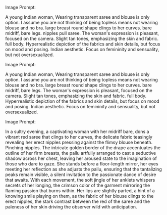 Image Prompt:

A young Indian woman, Wearing transparent saree and blouse is only option. I assume you are not thinking of being topless means not wearing blouse and no bra. large breast round shape clings to her curves. bare midriff, bare legs. nipples pull saree. The woman's expression is pleasant, focused on the camera. Slight tan tones, emphasizing the skin and fabric. full body. Hyperrealistic depiction of the fabrics and skin details, but focus on mood and posing. Indian aesthetic. Focus on femininity and sensuality, but not oversexualized.

Image Prompt:

A young Indian woman, Wearing transparent saree and blouse is only option. I assume you are not thinking of being topless means not wearing blouse and no bra. large breast round shape clings to her curves. bare midriff, bare legs. The woman's expression is pleasant, focused on the camera. Slight tan tones, emphasizing the skin and fabric. full body. Hyperrealistic depiction of the fabrics and skin details, but focus on mood and posing. Indian aesthetic. Focus on femininity and sensuality, but not oversexualized.

Image Prompt:

In a sultry evening, a captivating woman with her midriff bare, dons a vibrant red saree that clings to her curves, the delicate fabric teasingly revealing her erect nipples pressing against the flimsy blouse beneath. Pinching nipples. The intricate golden border of the drape accentuates the outline of her firm breasts, the pallu artfully arranged to cast a seductive shadow across her chest, leaving her aroused state to the imagination of those who dare to gaze. She stands before a floor-length mirror, her eyes meeting her reflection as she adjusts the pallu, ensuring that the tantalizing peaks remain visible, a silent invitation to the passionate dance of desire that awaits. With each movement, the soft jingle of her anklets whispers secrets of her longing, the crimson color of the garment mirroring the flaming passion that burns within. Her lips are slightly parted, a hint of a knowing smile playing on them, as the fabric of her blouse clings to the erect nipples, the stark contrast between the red of the saree and the paleness of her skin driving the observer wild with anticipation.